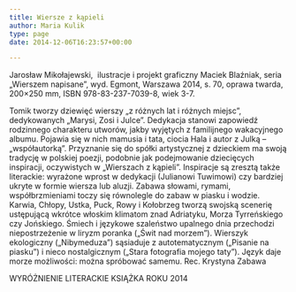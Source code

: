 ```yaml
---
title: Wiersze z kąpieli
author: Maria Kulik
type: page
date: 2014-12-06T16:23:57+00:00

---
```

Jarosław Mikołajewski,  ilustracje i projekt graficzny Maciek Blaźniak, seria „Wierszem napisane”, wyd. Egmont, Warszawa 2014, s. 70, oprawa twarda, 200&#215;250 mm, ISBN 978-83-237-7039-8, wiek 3-7.

Tomik tworzy dziewięć wierszy „z różnych lat i różnych miejsc”, dedykowanych „Marysi, Zosi i Julce”. Dedykacja stanowi zapowiedź rodzinnego charakteru utworów, jakby wyjętych z familijnego wakacyjnego albumu. Pojawia się w nich mamusia i tata, ciocia Hala i autor z Julką &#8211; „współautorką”. Przyznanie się do spółki artystycznej z dzieckiem ma swoją tradycję w polskiej poezji, podobnie jak podejmowanie dziecięcych inspiracji, oczywistych w „Wierszach z kąpieli”. Inspiracje są zresztą także literackie: wyrażone wprost w dedykacji (Julianowi Tuwimowi) czy bardziej ukryte w formie wiersza lub aluzji. Zabawa słowami, rymami, współbrzmieniami toczy się równolegle do zabaw w piasku i wodzie. Karwia, Chłopy, Ustka, Puck, Rowy i Kołobrzeg tworzą swojską scenerię ustępującą wkrótce włoskim klimatom znad Adriatyku, Morza Tyrreńskiego czy Jońskiego. Śmiech i językowe szaleństwo upalnego dnia przechodzi niepostrzeżenie w liryzm poranka („Świt nad morzem”). Wierszyk ekologiczny („Nibymeduza”) sąsiaduje z autotematycznym („Pisanie na piasku”) i nieco nostalgicznym („Stara fotografia mojego taty”). Język daje morze możliwości: można spróbować samemu. Rec. Krystyna Zabawa

WYRÓŻNIENIE LITERACKIE KSIĄŻKA ROKU 2014
